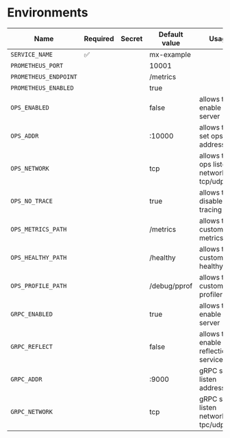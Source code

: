 # Environments

| Name                  | Required | Secret | Default value | Usage                                     | Example |
|-----------------------|----------|--------|---------------|-------------------------------------------|---------|
| `SERVICE_NAME`        | ✅        |        | mx-example    |                                           |         |
| `PROMETHEUS_PORT`     |          |        | 10001         |                                           |         |
| `PROMETHEUS_ENDPOINT` |          |        | /metrics      |                                           |         |
| `PROMETHEUS_ENABLED`  |          |        | true          |                                           |         |
| `OPS_ENABLED`         |          |        | false         | allows to enable ops server               |         |
| `OPS_ADDR`            |          |        | :10000        | allows to set set ops address:port        |         |
| `OPS_NETWORK`         |          |        | tcp           | allows to set ops listen network: tcp/udp |         |
| `OPS_NO_TRACE`        |          |        | true          | allows to disable tracing                 |         |
| `OPS_METRICS_PATH`    |          |        | /metrics      | allows to set custom metrics path         |         |
| `OPS_HEALTHY_PATH`    |          |        | /healthy      | allows to set custom healthy path         |         |
| `OPS_PROFILE_PATH`    |          |        | /debug/pprof  | allows to set custom profiler path        |         |
| `GRPC_ENABLED`        |          |        | true          | allows to enable grpc server              |         |
| `GRPC_REFLECT`        |          |        | false         | allows to enable grpc reflection service  |         |
| `GRPC_ADDR`           |          |        | :9000         | gRPC server listen address                |         |
| `GRPC_NETWORK`        |          |        | tcp           | gRPC server listen network: tpc/udp       |         |
